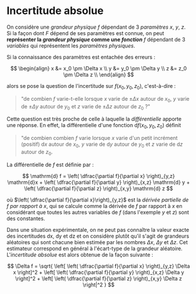# Incertitude absolue

On considère une _grandeur physique_ $f$ dépendant de 3 _paramètres_ $x$, $y$, $z$.
Si la façon dont $F$ dépend de ses paramètres est connue, on peut **représenter la _grandeur physique_ comme une _fonction_** $f$ dépendant de 3 _variables_ qui représentent les _paramètres physiques_.

Si la connaissance des paramètres est entachée des erreurs :

$$
\begin{align}
x &= x_0 \pm \Delta x \\
y &= y_0 \pm \Delta y \\
z &= z_0 \pm \Delta z \\
\end{align}
$$

alors se pose la question de  l'incertitude sur $f(x_0, y_0, z_0)$, c'est-à-dire :
>"de combien $f$ varie-t-elle lorsque $x$ varie de $\pm \Delta x$ autour de $x_0$, $y$ varie de $\pm \Delta y$ autour de $y_0$ et $z$ varie de $\pm \Delta z$ autour de $z_0$ ?"

Cette question est très proche de celle à laquelle la _différentielle_ apporte une réponse.
En effet, la différentielle d'une fonction $\mathrm{d}f (x_0, y_0, z_0)$ définit 
>"de combien combien $f$ varie lorsque $x$ varie d'un petit incrément (positif) $\mathrm{d}x$ autour de $x_0$, $y$ varie de $\mathrm{d}y$ autour de $y_0$ et $z$ varie de $\mathrm{d}z$ autour de $z_0$.

La différentielle de $f$ est définie par :

$$
\mathrm{d} f =  \left( \dfrac{\partial f}{\partial x} \right)_{y,z} \mathrm{d}x
            + \left( \dfrac{\partial f}{\partial y} \right)_{x,z} \mathrm{d} y
            + \left( \dfrac{\partial f}{\partial z} \right)_{x,y} \mathrm{d} z
$$

où $\left( \dfrac{\partial f}{\partial x}\right)_{y,z}$ est la _dérivée partielle de $f$ par rapport à $x$_, qui se calcule comme la dérivée de $f$ par rapport à $x$ en considérant que toutes les autres variables de $f$ (dans l'exemple $y$ et $z$) sont des constantes.

Dans une situation expérimentale, on ne peut pas connaître la valeur exacte des incertitudes $\mathrm{d}$x, $\mathrm{d}$y et $\mathrm{d}$z et on considère plutôt qu'il s'agit de grandeurs aléatoires qui sont chacune bien estimée par les nombres $\Delta x$, $\Delta y$ et $\Delta z$.
Cet estimateur correspond en général à l'écart-type de la grandeur aléatoire.
L'_incertitude absolue_ est alors obtenue de la façon suivante :

$$
\Delta f =  \sqrt{
  			  \left[ \left( \dfrac{\partial f}{\partial x} \right)_{y,z} \Delta x \right]^2
            + \left[ \left( \dfrac{\partial f}{\partial y} \right)_{x,z} \Delta y \right]^2
            + \left[ \left( \dfrac{\partial f}{\partial z} \right)_{x,y} \Delta z \right|^2
            }
$$


